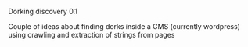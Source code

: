 Dorking discovery 0.1

Couple of ideas about finding dorks inside a CMS (currently wordpress) using crawling and extraction of strings from pages
